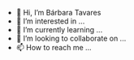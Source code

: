 - 👋 Hi, I’m Bárbara Tavares
- 👀 I’m interested in ...
- 🌱 I’m currently learning ...
- 💞️ I’m looking to collaborate on ...
- 📫 How to reach me ...

<!---
Barbara-dio/Barbara-dio is a ✨ special ✨ repository because its `README.md` (this file) appears on your GitHub profile.
You can click the Preview link to take a look at your changes.
--->
